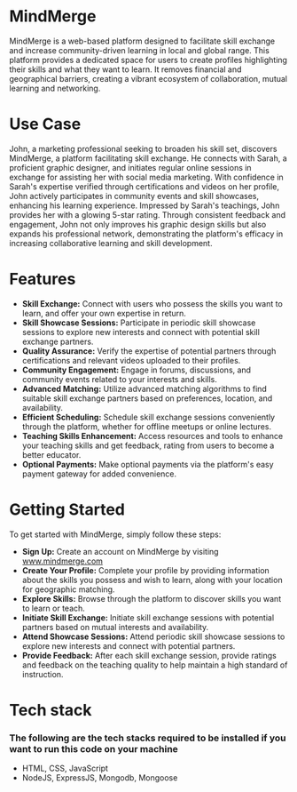 # MindMerge
MindMerge is a web-based platform designed to facilitate skill exchange and increase community-driven learning in local and global range. This platform provides a dedicated space for users to create profiles highlighting their skills and what they want to learn. It removes financial and geographical barriers, creating a vibrant ecosystem of collaboration, mutual learning and networking.

# Use Case
John, a marketing professional seeking to broaden his skill set, discovers MindMerge, a platform facilitating skill exchange. He connects with Sarah, a proficient graphic designer, and initiates regular online sessions in exchange for assisting her with social media marketing. With confidence in Sarah's expertise verified through certifications and videos on her profile, John actively participates in community events and skill showcases, enhancing his learning experience. Impressed by Sarah's teachings, John provides her with a glowing 5-star rating. Through consistent feedback and engagement, John not only improves his graphic design skills but also expands his professional network, demonstrating the platform's efficacy in increasing collaborative learning and skill development.

# Features
- **Skill Exchange:** Connect with users who possess the skills you want to learn, and offer your own expertise in return.
- **Skill Showcase Sessions:** Participate in periodic skill showcase sessions to explore new interests and connect with potential skill exchange partners.
- **Quality Assurance:** Verify the expertise of potential partners through certifications and relevant videos uploaded to their profiles.
- **Community Engagement:** Engage in forums, discussions, and community events related to your interests and skills.
- **Advanced Matching:** Utilize advanced matching algorithms to find suitable skill exchange partners based on preferences, location, and availability.
- **Efficient Scheduling:** Schedule skill exchange sessions conveniently through the platform, whether for offline meetups or online lectures.
- **Teaching Skills Enhancement:** Access resources and tools to enhance your teaching skills and get feedback, rating from users to become a better educator.
- **Optional Payments:** Make optional payments via the platform's easy payment gateway for added convenience.

# Getting Started
To get started with MindMerge, simply follow these steps:

- **Sign Up:** Create an account on MindMerge by visiting www.mindmerge.com
- **Create Your Profile:** Complete your profile by providing information about the skills you possess and wish to learn, along with your location for geographic matching.
- **Explore Skills:** Browse through the platform to discover skills you want to learn or teach.
- **Initiate Skill Exchange:** Initiate skill exchange sessions with potential partners based on mutual interests and availability.
- **Attend Showcase Sessions:** Attend periodic skill showcase sessions to explore new interests and connect with potential partners.
- **Provide Feedback:** After each skill exchange session, provide ratings and feedback on the teaching quality to help maintain a high standard of instruction.

# Tech stack
### The following are the tech stacks required to be installed if you want to run this code on your machine

- HTML, CSS, JavaScript
- NodeJS, ExpressJS, Mongodb, Mongoose
